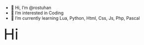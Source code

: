 - 👋 Hi, I’m @rostuhan
- 👀 I’m interested in Coding
- 🌱 I’m currently learning Lua, Python, Html, Css, Js, Php, Pascal

<font size="500px">Hi</font>
<!---
rostuhan/rostuhan is a ✨ special ✨ repository because its `README.md` (this file) appears on your GitHub profile.
You can click the Preview link to take a look at your changes.
--->
